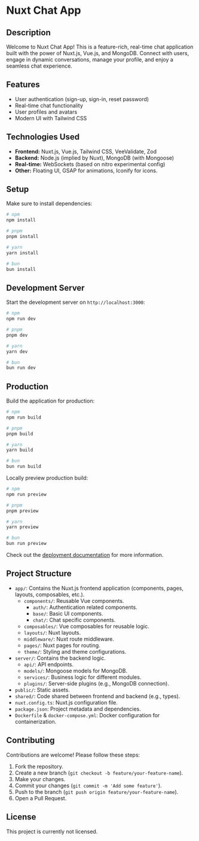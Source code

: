 # Nuxt Chat App

## Description

Welcome to Nuxt Chat App! This is a feature-rich, real-time chat application built with the power of Nuxt.js, Vue.js, and MongoDB. Connect with users, engage in dynamic conversations, manage your profile, and enjoy a seamless chat experience.

## Features

- User authentication (sign-up, sign-in, reset password)
- Real-time chat functionality
- User profiles and avatars
- Modern UI with Tailwind CSS

## Technologies Used

- **Frontend:** Nuxt.js, Vue.js, Tailwind CSS, VeeValidate, Zod
- **Backend:** Node.js (implied by Nuxt), MongoDB (with Mongoose)
- **Real-time:** WebSockets (based on nitro experimental config)
- **Other:** Floating UI, GSAP for animations, Iconify for icons.

## Setup

Make sure to install dependencies:

```bash
# npm
npm install

# pnpm
pnpm install

# yarn
yarn install

# bun
bun install
```

## Development Server

Start the development server on `http://localhost:3000`:

```bash
# npm
npm run dev

# pnpm
pnpm dev

# yarn
yarn dev

# bun
bun run dev
```

## Production

Build the application for production:

```bash
# npm
npm run build

# pnpm
pnpm build

# yarn
yarn build

# bun
bun run build
```

Locally preview production build:

```bash
# npm
npm run preview

# pnpm
pnpm preview

# yarn
yarn preview

# bun
bun run preview
```

Check out the [deployment documentation](https://nuxt.com/docs/getting-started/deployment) for more information.

## Project Structure

- `app/`: Contains the Nuxt.js frontend application (components, pages, layouts, composables, etc.).
    - `components/`: Reusable Vue components.
        - `auth/`: Authentication related components.
        - `base/`: Basic UI components.
        - `chat/`: Chat specific components.
    - `composables/`: Vue composables for reusable logic.
    - `layouts/`: Nuxt layouts.
    - `middleware/`: Nuxt route middleware.
    - `pages/`: Nuxt pages for routing.
    - `theme/`: Styling and theme configurations.
- `server/`: Contains the backend logic.
    - `api/`: API endpoints.
    - `models/`: Mongoose models for MongoDB.
    - `services/`: Business logic for different modules.
    - `plugins/`: Server-side plugins (e.g., MongoDB connection).
- `public/`: Static assets.
- `shared/`: Code shared between frontend and backend (e.g., types).
- `nuxt.config.ts`: Nuxt.js configuration file.
- `package.json`: Project metadata and dependencies.
- `Dockerfile` & `docker-compose.yml`: Docker configuration for containerization.

## Contributing

Contributions are welcome! Please follow these steps:
1. Fork the repository.
2. Create a new branch (`git checkout -b feature/your-feature-name`).
3. Make your changes.
4. Commit your changes (`git commit -m 'Add some feature'`).
5. Push to the branch (`git push origin feature/your-feature-name`).
6. Open a Pull Request.

## License

This project is currently not licensed.
